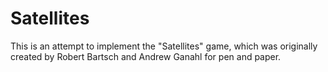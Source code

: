 # Satellites

This is an attempt to implement the "Satellites" game, which was originally
created by Robert Bartsch and Andrew Ganahl for pen and paper.

